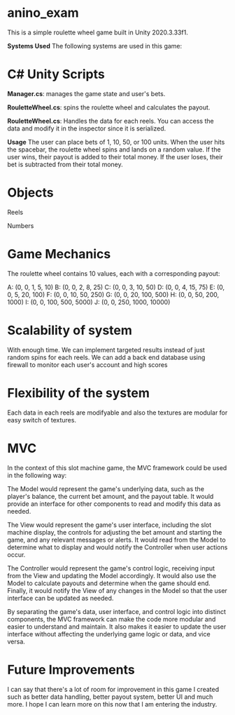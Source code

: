 # anino_exam

This is a simple roulette wheel game built in Unity 2020.3.33f1.


**Systems Used**
The following systems are used in this game:

# **C# Unity Scripts**


**Manager.cs**: manages the game state and user's bets.

**RouletteWheel.cs**: spins the roulette wheel and calculates the payout.

**RouletteWheel.cs**: Handles the data for each reels. You can access the data and modify it in the inspector since it is serialized.

**Usage**
The user can place bets of 1, 10, 50, or 100 units. When the user hits the spacebar, the roulette wheel spins and lands on a random value. If the user wins, their payout is added to their total money. If the user loses, their bet is subtracted from their total money.


# **Objects**

Reels

Numbers


# **Game Mechanics**

The roulette wheel contains 10 values, each with a corresponding payout:

A: (0, 0, 1, 5, 10)
B: (0, 0, 2, 8, 25)
C: (0, 0, 3, 10, 50)
D: (0, 0, 4, 15, 75)
E: (0, 0, 5, 20, 100)
F: (0, 0, 10, 50, 250)
G: (0, 0, 20, 100, 500)
H: (0, 0, 50, 200, 1000)
I: (0, 0, 100, 500, 5000)
J: (0, 0, 250, 1000, 10000)

# **Scalability of system**

With enough time. We can implement targeted results instead of just random spins for each reels.
We can add a back end database using firewall to monitor each user's account and high scores

# Flexibility of the system

Each data in each reels are modifyable and also the textures are modular for easy switch of textures. 

# MVC

In the context of this slot machine game, the MVC framework could be used in the following way:

The Model would represent the game's underlying data, such as the player's balance, the current bet amount, and the payout table. It would provide an interface for other components to read and modify this data as needed.

The View would represent the game's user interface, including the slot machine display, the controls for adjusting the bet amount and starting the game, and any relevant messages or alerts. It would read from the Model to determine what to display and would notify the Controller when user actions occur.

The Controller would represent the game's control logic, receiving input from the View and updating the Model accordingly. It would also use the Model to calculate payouts and determine when the game should end. Finally, it would notify the View of any changes in the Model so that the user interface can be updated as needed.

By separating the game's data, user interface, and control logic into distinct components, the MVC framework can make the code more modular and easier to understand and maintain. It also makes it easier to update the user interface without affecting the underlying game logic or data, and vice versa.

# Future Improvements

I can say that there's a lot of room for improvement in this game I created such as better data handling, better payout system, better UI and much more. I hope I can learn more on this now that I am entering the industry.
